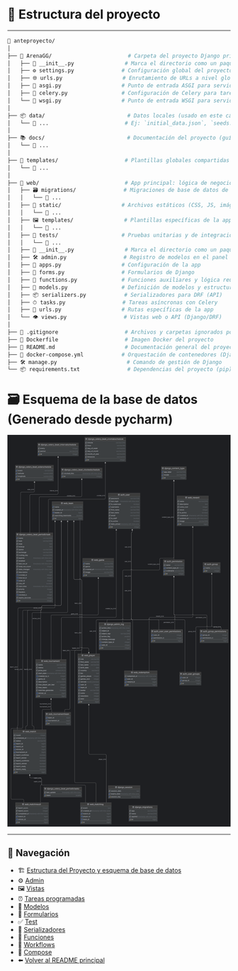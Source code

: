 # 📁 Estructura del proyecto

---

```bash
📂 anteproyecto/
│
├── 🧠 ArenaGG/                        # Carpeta del proyecto Django principal
│   ├── 📄 __init__.py                # Marca el directorio como un paquete Python
│   ├── ⚙️ settings.py               # Configuración global del proyecto (BD, apps, middleware, etc.)
│   ├── 🌐 urls.py                   # Enrutamiento de URLs a nivel global del proyecto
│   ├── 🚀 asgi.py                   # Punto de entrada ASGI para servidores asincrónicos (ej. Daphne, Uvicorn)
│   ├── 🐇 celery.py                 # Configuración de Celery para tareas asíncronas
│   └── 🔌 wsgi.py                   # Punto de entrada WSGI para servidores web (ej. Gunicorn, uWSGI)
│
├── 📦 data/                          # Datos locales (usado en este caso para Mailpit)
│   └── 📂 ...                        # Ej: `initial_data.json`, `seeds.py`, etc.
│
├── 📚 docs/                          # Documentación del proyecto (guías, diagramas, etc.)
│   └── 📄 ...
│
├── 🎨 templates/                     # Plantillas globales compartidas (login, base HTML, etc.)
│   └── 📄 ...
│
├── 🧩 web/                           # App principal: lógica de negocio, vistas, modelos, etc.
│   ├── 🗃 migrations/               # Migraciones de base de datos de esta app
│   │   └── 📄 ...
│   ├── 🌈 static/                   # Archivos estáticos (CSS, JS, imágenes)
│   │   └── 📄 ...
│   ├── 🖼 templates/                # Plantillas específicas de la app
│   │   └── 📄 ...
│   ├── 🧪 tests/                    # Pruebas unitarias y de integración
│   │   └── 📄 ...
│   ├── 📄 __init__.py                # Marca el directorio como un paquete Python
│   ├── 🛠 admin.py                  # Registro de modelos en el panel admin de Django
│   ├── 🧰 apps.py                   # Configuración de la app
│   ├── 📝 forms.py                  # Formularios de Django
│   ├── 🧮 functions.py              # Funciones auxiliares y lógica reutilizable
│   ├── 🧱 models.py                 # Definición de modelos y estructura de datos
│   ├── 📦 serializers.py            # Serializadores para DRF (API)
│   ├── ⏱ tasks.py                  # Tareas asíncronas con Celery
│   ├── 🧭 urls.py                   # Rutas específicas de la app
│   └── 👁 views.py                  # Vistas web o API (Django/DRF)
│
├── 🚫 .gitignore                     # Archivos y carpetas ignorados por Git
├── 🐳 Dockerfile                     # Imagen Docker del proyecto
├── 📘 README.md                      # Documentación general del proyecto
├── 🐙 docker-compose.yml            # Orquestación de contenedores (Django, BD, Redis, etc.)
├── 🛠 manage.py                      # Comando de gestión de Django
└── 📦 requirements.txt               # Dependencias del proyecto (pip)

```

# 🗃️ Esquema de la base de datos (Generado desde pycharm)

![Esquema de la base de datos](../web/static/images/diagrama.png)

---

## 🔄 Navegación

- ️🏗️ [Estructura del Proyecto y esquema de base de datos](PROJECT_STRUCTURE.md)
- ⚙️ [Admin](ADMIN.md)
- 🖼️ [Vistas](VIEWS.md)
- ⏰ [Tareas programadas](TASKS.md)
- 🧩 [Modelos](MODELS.md)
- 📝 [Formularios](FORMS.md)
- ✅ [Test](TESTS.md)
- 🔄 [Serializadores](SERIALIZERS.md)
- 🧠 [Funciones](FUNCTIONS.md)
- 🎯 [Workflows](WORKFLOWS.md)
- 🚀 [Compose](DOCKER-COMPOSE.md)
- ⬅️ [Volver al README principal](../README.md)